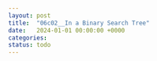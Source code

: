 ```yaml
---
layout: post
title:  "06c02__In a Binary Search Tree"
date:   2024-01-01 00:00:00 +0000
categories: 
status: todo
---
```


